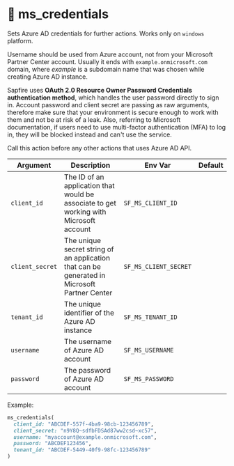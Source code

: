 # 🔅 ms_credentials

Sets Azure AD credentials for further actions. Works only on `windows` platform.

Username should be used from Azure account, not from your Microsoft Partner Center account.
Usually it ends with `example.onmicrosoft.com` domain, where _example_ is a subdomain name that was chosen while creating Azure AD instance.

Sapfire uses **OAuth 2.0 Resource Owner Password Credentials authentication method**, which handles the user password directly to sign in.
Account password and client secret are passing as raw arguments, therefore make sure that your environment is secure enough to work with them and not be at risk of a leak.
Also, referring to Microsoft documentation, if users need to use multi-factor authentication (MFA) to log in, they will be blocked instead and can't use the service.

Call this action before any other actions that uses Azure AD API.

| Argument        | Description                                                                                  | Env Var               | Default |
|-----------------|----------------------------------------------------------------------------------------------|-----------------------|---------|
| `client_id`     | The ID of an application that would be associate to get working with Microsoft account       | `SF_MS_CLIENT_ID`     |         |
| `client_secret` | The unique secret string of an application that can be generated in Microsoft Partner Center | `SF_MS_CLIENT_SECRET` |         |
| `tenant_id`     | The unique identifier of the Azure AD instance                                               | `SF_MS_TENANT_ID`     |         |
| `username`      | The username of Azure AD account                                                             | `SF_MS_USERNAME`      |         |
| `password`      | The password of Azure AD account                                                             | `SF_MS_PASSWORD`      |         |

Example:

```ruby
ms_credentials(
  client_id: "ABCDEF-557f-4ba9-98cb-123456789",
  client_secret: "n9Y8Q~sdfbFDSAd87ww2csd~xc57",
  username: "myaccount@example.onmicrosoft.com",
  password: "ABCDEF123456",
  tenant_id: "ABCDEF-5449-40f9-98fc-123456789"
)
```